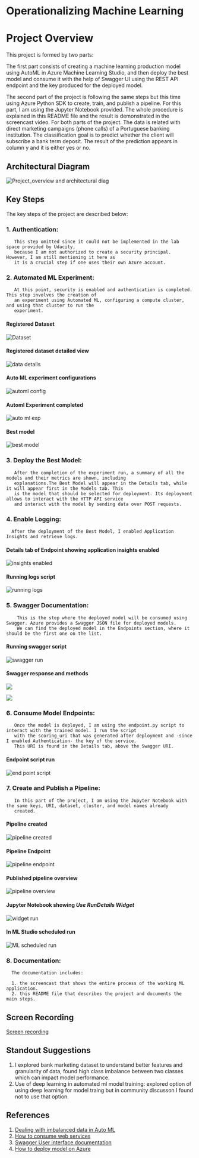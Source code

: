
# Operationalizing Machine Learning

# Project Overview
This project is formed by two parts:

The first part consists of creating a machine learning production model using AutoML in Azure Machine Learning Studio, and then deploy the best model and consume it with the help of Swagger UI using the REST API endpoint and the key produced for the deployed model.

The second part of the project is following the same steps but this time using Azure Python SDK to create, train, and publish a pipeline. For this part, I am using the Jupyter Notebook provided. The whole procedure is explained in this README file and the result is demonstrated in the screencast video.
For both parts of the project. The data is related with direct marketing campaigns (phone calls) of a Portuguese banking institution. The classification goal is to predict whether the client will subscribe a bank term deposit. The result of the prediction appears in column y and it is either yes or no.


## Architectural Diagram
![Project_overview and architectural diag](https://github.com/AnshuTrivedi/Project-2-Operationalizing-Machine-Learning/blob/master/Images/1.project_overview.png)

## Key Steps

The key steps of the project are described below:

### 1. Authentication:
       This step omitted since it could not be implemented in the lab space provided by Udacity,
       because I am not authorized to create a security principal. However, I am still mentioning it here as
       it is a crucial step if one uses their own Azure account.

### 2. Automated ML Experiment: 
       At this point, security is enabled and authentication is completed. This step involves the creation of
       an experiment using Automated ML, configuring a compute cluster, and using that cluster to run the
       experiment.
       
  #### Registered Dataset
  ![Dataset](https://github.com/AnshuTrivedi/Project-2-Operationalizing-Machine-Learning/blob/master/Images/2.%20registered_dataset.png)

  #### Registered dataset detailed view 
  ![data details](https://github.com/AnshuTrivedi/Project-2-Operationalizing-Machine-Learning/blob/master/Images/3.registered_data_details.png)
   
  #### Auto ML experiment configurations
   ![automl config](https://github.com/AnshuTrivedi/Project-2-Operationalizing-Machine-Learning/blob/master/Images/6.automml_config.png)

  #### Automl Experiment completed
   ![auto ml exp](https://github.com/AnshuTrivedi/Project-2-Operationalizing-Machine-Learning/blob/master/Images/7.automl_exp_completed.png)

  #### Best model 
   ![best model](https://github.com/AnshuTrivedi/Project-2-Operationalizing-Machine-Learning/blob/master/Images/8.best_automl_model.png)

### 3. Deploy the Best Model: 
       After the completion of the experiment run, a summary of all the models and their metrics are shown, including
       explanations.The Best Model will appear in the Details tab, while it will appear first in the Models tab. This
       is the model that should be selected for deployment. Its deployment allows to interact with the HTTP API service 
       and interact with the model by sending data over POST requests.
      
### 4. Enable Logging: 
      After the deployment of the Best Model, I enabled Application Insights and retrieve logs.
      
  #### Details tab of Endpoint showing application insights enabled
  ![insights enabled](https://github.com/AnshuTrivedi/Project-2-Operationalizing-Machine-Learning/blob/master/Images/11.insights_enabled.png)

  ####  Running logs script
  ![running logs](https://github.com/AnshuTrivedi/Project-2-Operationalizing-Machine-Learning/blob/master/Images/12.logs_details.png)
    

### 5. Swagger Documentation:
        This is the step where the deployed model will be consumed using Swagger. Azure provides a Swagger JSON file for deployed models.
        We can find the deployed model in the Endpoints section, where it should be the first one on the list.
        
   #### Running swagger script
   ![swagger run](https://github.com/AnshuTrivedi/Project-2-Operationalizing-Machine-Learning/blob/master/Images/13.swagger_run.png)

   #### Swagger response and methods
   ![](https://github.com/AnshuTrivedi/Project-2-Operationalizing-Machine-Learning/blob/master/Images/15.swagger_ui.png)

   ![](https://github.com/AnshuTrivedi/Project-2-Operationalizing-Machine-Learning/blob/master/Images/16.swagger_ui_param.png)

### 6. Consume Model Endpoints:
       Once the model is deployed, I am using the endpoint.py script to interact with the trained model. I run the script
       with the scoring_uri that was generated after deployment and -since I enabled Authentication- the key of the service. 
       This URI is found in the Details tab, above the Swagger URI.
       
   #### Endpoint script run
   ![end point script](https://github.com/AnshuTrivedi/Project-2-Operationalizing-Machine-Learning/blob/master/Images/17.endpoint.png)

### 7. Create and Publish a Pipeline: 
       In this part of the project, I am using the Jupyter Notebook with the same keys, URI, dataset, cluster, and model names already 
       created.
      
   #### Pipeline created
   ![pipeline created](https://github.com/AnshuTrivedi/Project-2-Operationalizing-Machine-Learning/blob/master/Images/17.pipeline_created.png)

   #### Pipeline Endpoint 
   ![pipeline endpoint](https://github.com/AnshuTrivedi/Project-2-Operationalizing-Machine-Learning/blob/master/Images/18.pipeline_endpoint.png)

   #### Published pipeline overview 
   ![pipeline overview](https://github.com/AnshuTrivedi/Project-2-Operationalizing-Machine-Learning/blob/master/Images/19.pipline_restendpoint.png)

   #### Jupyter Notebook showing *Use RunDetails Widget*
   ![widget run](https://github.com/AnshuTrivedi/Project-2-Operationalizing-Machine-Learning/blob/master/Images/20.widget_run.png)

   #### In ML Studio scheduled run
   ![ML scheduled run](https://github.com/AnshuTrivedi/Project-2-Operationalizing-Machine-Learning/blob/master/Images/21.mlstudio_runcompleted.png)

### 8. Documentation:
      The documentation includes:
      
      1. the screencast that shows the entire process of the working ML application.
      2. this README file that describes the project and documents the main steps.


## Screen Recording

[Screen recording](https://www.youtube.com/watch?v=ni_Oef4kiKQ)

## Standout Suggestions
1. I explored bank marketing dataset to understand better features and granularity of data, found high class imbalance between two classes which can impact model performance. 
2. Use of deep learning in automated ml model training:  explored option of using deep learning for model traing but in community  discusson I found not to use that option.

## References
1. [Dealing with imbalanced data in Auto ML](https://techcommunity.microsoft.com/t5/azure-ai/dealing-with-imbalanced-data-in-automl/ba-p/1625043)
2. [How to consume web services](https://docs.microsoft.com/en-us/azure/machine-learning/how-to-consume-web-service?tabs=python)
3. [Swagger User interface documentation](https://swagger.io/docs/open-source-tools/swagger-ui/usage/installation/)
4. [How to deploy model on Azure](https://docs.microsoft.com/en-us/azure/machine-learning/how-to-deploy-and-where?tabs=azcli)
